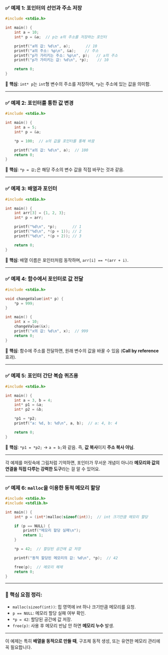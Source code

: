 ### ✅ 예제 1: 포인터의 선언과 주소 저장

```c
#include <stdio.h>

int main() {
    int a = 10;
    int* p = &a;  // p는 a의 주소를 저장하는 포인터

    printf("a의 값: %d\n", a);       // 10
    printf("a의 주소: %p\n", &a);    // 주소
    printf("p가 가리키는 주소: %p\n", p);   // a의 주소
    printf("p가 가리키는 값: %d\n", *p);    // 10

    return 0;
}
```

📌 **핵심**: `int* p`는 `int`형 변수의 주소를 저장하며, `*p`는 주소에 있는 값을 의미함.

---

### ✅ 예제 2: 포인터를 통한 값 변경

```c
#include <stdio.h>

int main() {
    int a = 5;
    int* p = &a;

    *p = 100;  // a의 값을 포인터를 통해 바꿈

    printf("a의 값: %d\n", a);  // 100
    return 0;
}
```

📌 **핵심**: `*p = 값;`은 해당 주소의 변수 값을 직접 바꾸는 것과 같음.

---

### ✅ 예제 3: 배열과 포인터

```c
#include <stdio.h>

int main() {
    int arr[3] = {1, 2, 3};
    int* p = arr;

    printf("%d\n", *p);       // 1
    printf("%d\n", *(p + 1)); // 2
    printf("%d\n", *(p + 2)); // 3

    return 0;
}
```

📌 **핵심**: 배열 이름은 포인터처럼 동작하며, `arr[i] == *(arr + i)`.

---

### ✅ 예제 4: 함수에서 포인터로 값 전달

```c
#include <stdio.h>

void changeValue(int* p) {
    *p = 999;
}

int main() {
    int x = 10;
    changeValue(&x);
    printf("x의 값: %d\n", x);  // 999
    return 0;
}
```

📌 **핵심**: 함수에 주소를 전달하면, 원래 변수의 값을 바꿀 수 있음 (**Call by reference** 효과).

---

### ✅ 예제 5: 포인터 간단 복습 퀴즈용

```c
#include <stdio.h>

int main() {
    int a = 3, b = 4;
    int* p1 = &a;
    int* p2 = &b;

    *p1 = *p2;
    printf("a: %d, b: %d\n", a, b);  // a: 4, b: 4

    return 0;
}
```

📌 **핵심**: `*p1 = *p2;` → `a = b;`와 같음. 즉, **값 복사**이지 **주소 복사 아님**.

---

각 예제를 머릿속에 그림처럼 기억하면, 포인터가 무서운 개념이 아니라 **메모리와 값의 연결을 직접 다루는 강력한 도구**라는 걸 알 수 있어요.

---

### ✅ 예제 6: `malloc`을 이용한 동적 메모리 할당

```c
#include <stdio.h>
#include <stdlib.h>

int main() {
    int* p = (int*)malloc(sizeof(int));  // int 크기만큼 메모리 할당

    if (p == NULL) {
        printf("메모리 할당 실패\n");
        return 1;
    }

    *p = 42;  // 할당된 공간에 값 저장

    printf("동적 할당된 메모리의 값: %d\n", *p);  // 42

    free(p);  // 메모리 해제
    return 0;
}
```

---

### 🧠 핵심 요점 정리:

- `malloc(sizeof(int))`: 힙 영역에 int 하나 크기만큼 메모리를 요청.
- `p == NULL`: 메모리 할당 실패 여부 확인.
- `*p = 42`: 할당된 공간에 값 저장.
- `free(p)`: 사용 후 메모리 반납 안 하면 **메모리 누수** 발생.

---

이 예제는 특히 **배열을 동적으로 만들 때**, 구조체 동적 생성, 또는 유연한 메모리 관리에 꼭 필요합니다.

